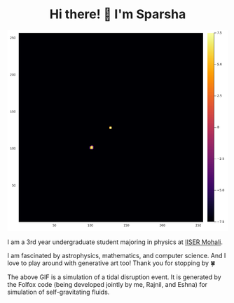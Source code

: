 <h1 align="center"> Hi there! 👋 I'm Sparsha </h1>

<p align="center"> <img src="1.gif"/> </p>

I am a 3rd year undergraduate student majoring in physics at [IISER Mohali](https://www.iisermohali.ac.in/).

I am fascinated by astrophysics, mathematics, and computer science. And I love to play around with generative art too! Thank you for stopping by 🍀

The above GIF is a simulation of a tidal disruption event. It is generated by the Folfox code (being developed jointly by me, Rajnil, and Eshna) for simulation of self-gravitating fluids.
